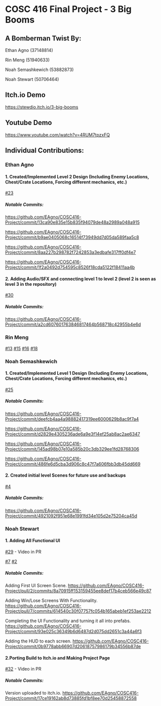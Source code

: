 # COSC 416 Final Project - 3 Big Booms 
## A Bomberman Twist By:

Ethan Agno (37148814)

Rin Meng (51940633)

Noah Semashkewich (53882873)

Noah Stewart (50706464)
## Itch.io Demo
https://stewdio.itch.io/3-big-booms
## Youtube Demo
https://www.youtube.com/watch?v=4RUM7tpzxFQ

## Individual Contributions: 

### Ethan Agno
#### 1. Created/Implemented Level 2 Design (Including Enemy Locations, Chest/Crate Locations, Forcing different mechanics, etc.)
[#23](https://github.com/EAgno/COSC416-Project/pull/23)

##### Notable Commits:

https://github.com/EAgno/COSC416-Project/commit/13ca90e835e15b835f94079de48a2989a048a915

https://github.com/EAgno/COSC416-Project/commit/b9ae0405068c16514f73949dd7d05da589faa5c8

https://github.com/EAgno/COSC416-Project/commit/8aa227b298782f7242853a3edbafe317ff0df4e7

https://github.com/EAgno/COSC416-Project/commit/1f2a0492d754595c8526f18cda5122f18411aa4b

#### 2. Adding Audio/SFX and connecting level 1 to level 2 (level 2 is seen as level 3 in the repository)
[#30](https://github.com/EAgno/COSC416-Project/pull/30)

##### Notable Commits:

https://github.com/EAgno/COSC416-Project/commit/a2cd607601763846817464b568718c42955b4e6d

### Rin Meng
[#13](https://github.com/EAgno/COSC416-Project/pull/13)
[#15](https://github.com/EAgno/COSC416-Project/pull/15)
[#16](https://github.com/EAgno/COSC416-Project/pull/16)
[#18](https://github.com/EAgno/COSC416-Project/pull/18)

### Noah Semashkewich
#### 1. Created/Implemented Level 1 Design (Including Enemy Locations, Chest/Crate Locations, Forcing different mechanics, etc.)
[#25](https://github.com/EAgno/COSC416-Project/pull/25)

##### Notable Commits:

https://github.com/EAgno/COSC416-Project/commit/deefcb4aa4a98882417319ee6000629b8ac9f7a4

https://github.com/EAgno/COSC416-Project/commit/d2829e4305236ade6a9e3f14ef25ab8ac2ae6347

https://github.com/EAgno/COSC416-Project/commit/145ad98b07e10a585b20c3db329ee1fd28768306

https://github.com/EAgno/COSC416-Project/commit/486fe6d5cba3d906c8c47f7a606fbb3db45dd669

#### 2. Created initial level Scenes for future use and backups
[#4](https://github.com/EAgno/COSC416-Project/pull/4)

##### Notable Commits:

https://github.com/EAgno/COSC416-Project/commit/4921092f951e68e1991fd34e105d2e75204ca45d

### Noah Stewart
#### 1. Adding All Functional UI 
[#29](https://github.com/EAgno/COSC416-Project/pull/29) - Video in PR

[#7](https://github.com/EAgno/COSC416-Project/pull/7/commits) 
[#2](https://github.com/EAgno/COSC416-Project/pull/7)
##### Notable Commits: 

Adding First UI Screen Scene. https://github.com/EAgno/COSC416-Project/pull/2/commits/8a70915ff153159455ee8def17b4ceb566e49c87

Adding Win/Lose Screens With Functionality. https://github.com/EAgno/COSC416-Project/pull/7/commits/614540c30f07757fc054b165abeb1ef253ae2212

Completing the UI Functionality and turning it all into prefabs. https://github.com/EAgno/COSC416-Project/commit/93e025c36349b6d6487d2d075dd2651c3a44a6f3

Adding the HUD to each screen. https://github.com/EAgno/COSC416-Project/commit/0b9778abb66907d20618757986179b34556b87de


#### 2.Porting Build to Itch.io and Making Project Page
[#32](https://github.com/EAgno/COSC416-Project/pull/33) - Video in PR

##### Notable Commits: 
Version uploaded to itch.io. https://github.com/EAgno/COSC416-Project/commit/17ce19162ab8d73885fd1bf8ee70d25458872558
